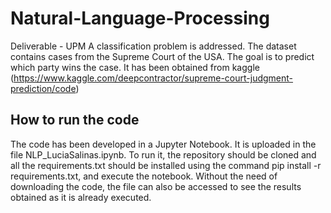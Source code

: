 # Natural-Language-Processing
Deliverable - UPM
A classification problem is addressed. The dataset contains cases from the Supreme Court of the USA. The goal is to predict which party wins the case. It has been obtained from kaggle (https://www.kaggle.com/deepcontractor/supreme-court-judgment-prediction/code)

## How to run the code
The code has been developed in a Jupyter Notebook. It is uploaded in the file NLP_LuciaSalinas.ipynb. To run it, the repository should be cloned and all the requirements.txt should be installed using the command pip install -r requirements.txt, and execute the notebook. 
Without the need of downloading the code, the file can also be accessed to see the results obtained as it is already executed.

